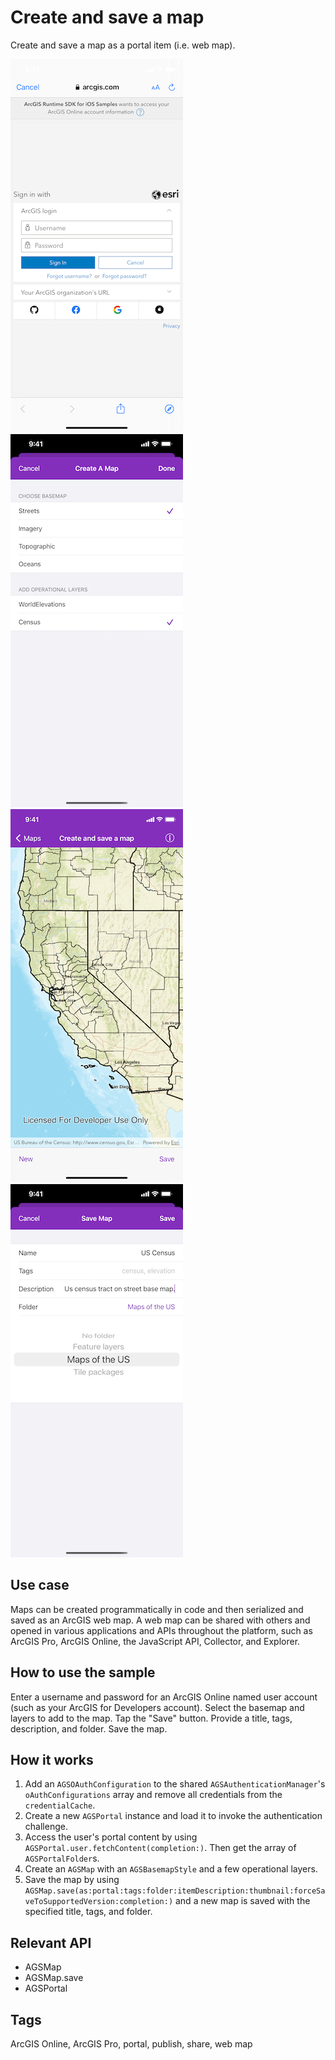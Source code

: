 # Create and save a map

Create and save a map as a portal item (i.e. web map).

![Image of create and save map 1](create-and-save-map-1.png)
![Image of create and save map 2](create-and-save-map-2.png)
![Image of create and save map 3](create-and-save-map-3.png)
![Image of create and save map 4](create-and-save-map-4.png)

## Use case

Maps can be created programmatically in code and then serialized and saved as an ArcGIS web map. A web map can be shared with others and opened in various applications and APIs throughout the platform, such as ArcGIS Pro, ArcGIS Online, the JavaScript API, Collector, and Explorer.

## How to use the sample

Enter a username and password for an ArcGIS Online named user account (such as your ArcGIS for Developers account). Select the basemap and layers to add to the map. Tap the "Save" button. Provide a title, tags, description, and folder. Save the map.

## How it works

1. Add an `AGSOAuthConfiguration` to the shared `AGSAuthenticationManager`'s `oAuthConfigurations` array and remove all credentials from the `credentialCache`.
2. Create a new `AGSPortal` instance and load it to invoke the authentication challenge.
3. Access the user's portal content by using `AGSPortal.user.fetchContent(completion:)`. Then get the array of `AGSPortalFolder`s.
4. Create an `AGSMap` with an `AGSBasemapStyle` and a few operational layers.
5. Save the map by using `AGSMap.save(as:portal:tags:folder:itemDescription:thumbnail:forceSaveToSupportedVersion:completion:)` and a new map is saved with the specified title, tags, and folder.

## Relevant API

* AGSMap
* AGSMap.save
* AGSPortal

## Tags

ArcGIS Online, ArcGIS Pro, portal, publish, share, web map
